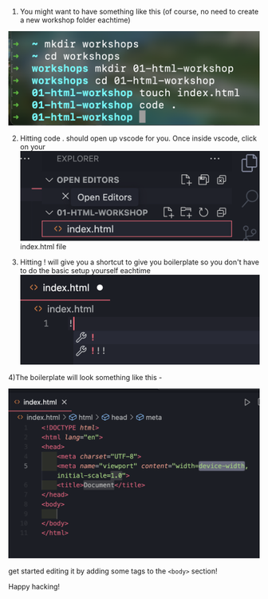 
1) You might want to have something like this (of course, no need to create a new workshop folder eachtime)

![alt text](image.png)


2) Hitting code . should open up vscode for you. Once inside vscode, click on your ![alt text](image-1.png) index.html file
 

3) Hitting ! will give you a shortcut to give you boilerplate so you don't have to do the basic setup yourself eachtime
![alt text](image-2.png)

4)The boilerplate will look something like this - 

![alt text](image-3.png)

get started editing it by adding some tags to the `<body>` section!

Happy hacking!